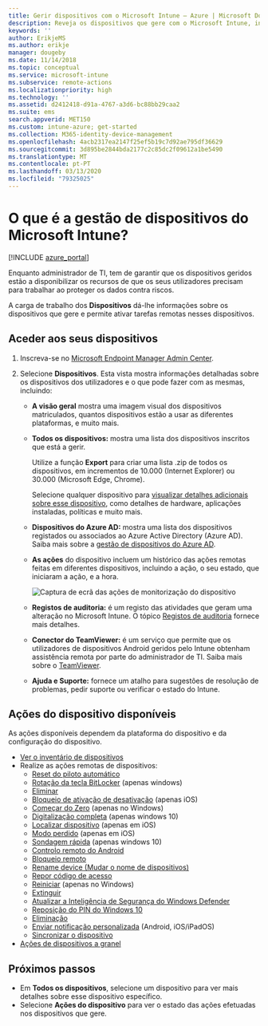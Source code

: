 ```yaml
---
title: Gerir dispositivos com o Microsoft Intune – Azure | Microsoft Docs
description: Reveja os dispositivos que gere com o Microsoft Intune, incluindo uma lista de dispositivos exportada para um ficheiro no formato csv, veja os seus dispositivos associados ao Azure Active Directory, consulte um registo de alterações de ações no dispositivo, utilize o TeamViewer Connector para permitir que os administradores de TI resolvam remotamente problemas em dispositivos Android e veja todas as ações que consegue executar nos seus dispositivos.
keywords: ''
author: ErikjeMS
ms.author: erikje
manager: dougeby
ms.date: 11/14/2018
ms.topic: conceptual
ms.service: microsoft-intune
ms.subservice: remote-actions
ms.localizationpriority: high
ms.technology: ''
ms.assetid: d2412418-d91a-4767-a3d6-bc88bb29caa2
ms.suite: ems
search.appverid: MET150
ms.custom: intune-azure; get-started
ms.collection: M365-identity-device-management
ms.openlocfilehash: 4acb2317ea2147f25ef5b19c7d92ae795df36629
ms.sourcegitcommit: 3d895be2844bda2177c2c85dc2f09612a1be5490
ms.translationtype: MT
ms.contentlocale: pt-PT
ms.lasthandoff: 03/13/2020
ms.locfileid: "79325025"
---
```

# <a name="what-is-microsoft-intune-device-management"></a>O que é a gestão de dispositivos do Microsoft Intune?

[!INCLUDE [azure_portal](../includes/azure_portal.md)]

Enquanto administrador de TI, tem de garantir que os dispositivos geridos estão a disponibilizar os recursos de que os seus utilizadores precisam para trabalhar ao proteger os dados contra riscos.

A carga de trabalho dos **Dispositivos** dá-lhe informações sobre os dispositivos que gere e permite ativar tarefas remotas nesses dispositivos.

## <a name="get-to-your-devices"></a>Aceder aos seus dispositivos

1. Inscreva-se no [Microsoft Endpoint Manager Admin Center](https://go.microsoft.com/fwlink/?linkid=2109431).
3. Selecione **Dispositivos**. Esta vista mostra informações detalhadas sobre os dispositivos dos utilizadores e o que pode fazer com as mesmas, incluindo:

   - **A visão geral** mostra uma imagem visual dos dispositivos matriculados, quantos dispositivos estão a usar as diferentes plataformas, e muito mais.
   - **Todos os dispositivos:** mostra uma lista dos dispositivos inscritos que está a gerir.

     Utilize a função **Export** para criar uma lista .zip de todos os dispositivos, em incrementos de 10.000 (Internet Explorer) ou 30.000 (Microsoft Edge, Chrome).

     Selecione qualquer dispositivo para [visualizar detalhes adicionais sobre esse dispositivo](device-inventory.md), como detalhes de hardware, aplicações instaladas, políticas e muito mais.

   - **Dispositivos do Azure AD:** mostra uma lista dos dispositivos registados ou associados ao Azure Active Directory (Azure AD). Saiba mais sobre a [gestão de dispositivos do Azure AD](https://docs.microsoft.com/azure/active-directory/device-management-introduction).
   - **As ações** do dispositivo incluem um histórico das ações remotas feitas em diferentes dispositivos, incluindo a ação, o seu estado, que iniciaram a ação, e a hora.

     ![Captura de ecrã das ações de monitorização do dispositivo](./media/device-management/monitor-device-actions.png)

   - **Registos de auditoria:** é um registo das atividades que geram uma alteração no Microsoft Intune. O tópico [Registos de auditoria](../fundamentals/monitor-audit-logs.md) fornece mais detalhes.
   - **Conector do TeamViewer:** é um serviço que permite que os utilizadores de dispositivos Android geridos pelo Intune obtenham assistência remota por parte do administrador de TI. Saiba mais sobre o [TeamViewer](teamviewer-support.md).
   - **Ajuda e Suporte:** fornece um atalho para sugestões de resolução de problemas, pedir suporte ou verificar o estado do Intune.

## <a name="available-device-actions"></a>Ações do dispositivo disponíveis
As ações disponíveis dependem da plataforma do dispositivo e da configuração do dispositivo.

- [Ver o inventário de dispositivos](device-inventory.md)
- Realize as ações remotas de dispositivos:
  - [Reset do piloto automático](https://docs.microsoft.com/windows/deployment/windows-autopilot/windows-autopilot-reset#reset-devices-with-remote-windows-autopilot-reset)
  - [Rotação da tecla BitLocker](../protect/encrypt-devices.md#rotate-bitlocker-recovery-keys) (apenas windows)
  - [Eliminar](devices-wipe.md#delete-devices-from-the-intune-portal)
  - [Bloqueio de ativação de desativação](device-activation-lock-disable.md) (apenas iOS)
  - [Começar do Zero](device-fresh-start.md) (apenas no Windows)
  - [Digitalização completa](../configuration/device-restrictions-windows-10.md#microsoft-defender-antivirus) (apenas windows 10)
  - [Localizar dispositivo](device-locate.md) (apenas em iOS)
  - [Modo perdido](device-lost-mode.md) (apenas em iOS)
  - [Sondagem rápida](../configuration/device-restrictions-windows-10.md#microsoft-defender-antivirus) (apenas windows 10)
  - [Controlo remoto do Android](teamviewer-support.md)
  - [Bloqueio remoto](device-remote-lock.md)
  - [Rename device (Mudar o nome de dispositivos)](device-rename.md)
  - [Repor código de acesso](device-passcode-reset.md)
  - [Reiniciar](device-restart.md) (apenas no Windows)
  - [Extinguir](devices-wipe.md#retire)
  - [Atualizar a Inteligência de Segurança do Windows Defender](https://docs.microsoft.com/windows/security/threat-protection/windows-defender-antivirus/manage-protection-updates-windows-defender-antivirus)
  - [Reposição do PIN do Windows 10](device-windows-pin-reset.md)
  - [Eliminação](devices-wipe.md#wipe)
  - [Enviar notificação personalizada](custom-notifications.md#send-a-custom-notification-to-a-single-device) (Android, iOS/iPadOS)
  - [Sincronizar o dispositivo](device-sync.md)
- [Ações de dispositivos a granel](bulk-device-actions.md)

## <a name="next-steps"></a>Próximos passos

- Em **Todos os dispositivos**, selecione um dispositivo para ver mais detalhes sobre esse dispositivo específico.
- Selecione **Ações do dispositivo** para ver o estado das ações efetuadas nos dispositivos que gere.
